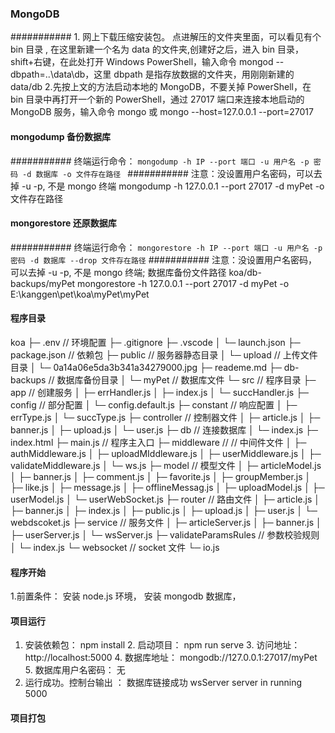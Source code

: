 ### MongoDB

########### 1. 网上下载压缩安装包。 点进解压的文件夹里面，可以看见有个 bin 目录 , 在这里新建一个名为 data 的文件夹,创建好之后，进入 bin 目录，shift+右键，在此处打开 Windows PowerShell，输入命令 mongod --dbpath=..\data\db，这里 dbpath 是指存放数据的文件夹，用刚刚新建的 data/db 2.先按上文的方法启动本地的 MongoDB，不要关掉 PowerShell，在 bin 目录中再打开一个新的 PowerShell，通过 27017 端口来连接本地启动的 MongoDB 服务，输入命令 mongo
或 mongo --host=127.0.0.1 --port=27017

#### mongodump 备份数据库

########### 终端运行命令： `mongodump -h IP --port 端口 -u 用户名 -p 密码 -d 数据库 -o 文件存在路径 `
########### 注意：没设置用户名密码，可以去掉 -u -p, 不是 mongo 终端
mongodump -h 127.0.0.1 --port 27017 -d myPet -o 文件存在路径

#### mongorestore 还原数据库

########### 终端运行命令： `mongorestore -h IP --port 端口 -u 用户名 -p 密码 -d 数据库 --drop 文件存在路径`
########### 注意：没设置用户名密码，可以去掉 -u -p, 不是 mongo 终端; 数据库备份文件路径 koa/db-backups/myPet
mongorestore -h 127.0.0.1 --port 27017 -d myPet -o E:\kanggen\pet\koa\myPet\myPet

#### 程序目录

koa
├─ .env // 环境配置
├─ .gitignore
├─ .vscode
│ └─ launch.json
├─ package.json // 依赖包
├─ public // 服务器静态目录
│ └─ upload // 上传文件目录
│ └─ 0a14a06e5da3b341a34279000.jpg
├─ reademe.md
├─ db-backups // 数据库备份目录
│ └─ myPet // 数据库文件
└─ src // 程序目录
├─ app // 创建服务
│ ├─ errHandler.js
│ ├─ index.js
│ └─ succHandler.js
├─ config // 部分配置
│ └─ config.default.js
├─ constant // 响应配置
│ ├─ errType.js
│ └─ succType.js
├─ controller // 控制器文件
│ ├─ article.js
│ ├─ banner.js
│ ├─ upload.js
│ └─ user.js
├─ db // 连接数据库
│ └─ index.js
├─ index.html
├─ main.js // 程序主入口
├─ middleware // // 中间件文件
│ ├─ authMiddleware.js
│ ├─ uploadMIddleware.js
│ ├─ userMiddleware.js
│ ├─ validateMiddleware.js
│ └─ ws.js
├─ model // 模型文件
│ ├─ articleModel.js
│ ├─ banner.js
│ ├─ comment.js
│ ├─ favorite.js
│ ├─ groupMember.js
│ ├─ like.js
│ ├─ message.js
│ ├─ offlineMessag.js
│ ├─ uploadModel.js
│ ├─ userModel.js
│ └─ userWebSocket.js
├─ router // 路由文件
│ ├─ article.js
│ ├─ banner.js
│ ├─ index.js
│ ├─ public.js
│ ├─ upload.js
│ ├─ user.js
│ └─ webdscoket.js
├─ service // 服务文件
│ ├─ articleServer.js
│ ├─ banner.js
│ ├─ userServer.js
│ └─ wsServer.js
├─ validateParamsRules // 参数校验规则
│ └─ index.js
└─ websocket // socket 文件
└─ io.js

#### 程序开始

1.前置条件： 安装 node.js 环境， 安装 mongodb 数据库，

#### 项目运行

1. 安装依赖包： npm install 2. 启动项目： npm run serve 3. 访问地址： http://localhost:5000 4. 数据库地址： mongodb://127.0.0.1:27017/myPet 5. 数据库用户名密码： 无
2. 运行成功。控制台输出 ： 数据库链接成功 wsServer server in running 5000

#### 项目打包
